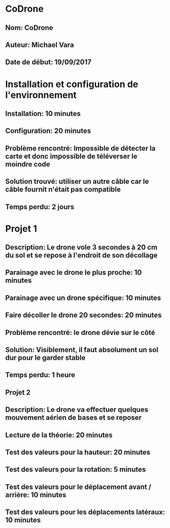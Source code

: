 # CoDrone



## Nom: CoDrone
## Auteur: Michael Vara
## Date de début: 19/09/2017



# Installation et configuration de l'environnement
## Installation: 10 minutes
## Configuration: 20 minutes

## Problème rencontré: Impossible de détecter la carte et donc impossible de téléverser le moindre code
## Solution trouvé: utiliser un autre câble car le câble fournit n'était pas compatible
## Temps perdu: 2 jours



# Projet 1
## Description: Le drone vole 3 secondes à 20 cm du sol et se repose à l'endroit de son décollage
## 
## Parainage avec le drone le plus proche: 10 minutes
## Parainage avec un drone spécifique: 10 minutes
## Faire décoller le drone 20 secondes: 20 minutes
## Problème rencontré: le drone dévie sur le côté
## Solution: Visiblement, il faut absolument un sol dur pour le garder stable
## Temps perdu: 1 heure


## Projet 2
## Description: Le drone va effectuer quelques mouvement aérien de bases et se reposer
##
## Lecture de la théorie: 20 minutes
## Test des valeurs pour la hauteur: 20 minutes
## Test des valeurs pour la rotation: 5 minutes
## Test des valeurs pour le déplacement avant / arrière: 10 minutes
## Test des valeurs pour les déplacements latéraux: 10 minutes
